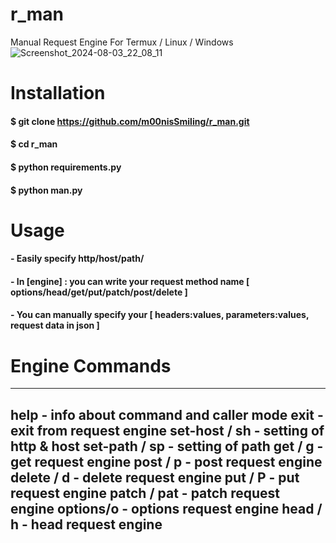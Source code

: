 # r_man
Manual Request Engine For Termux / Linux / Windows 
![Screenshot_2024-08-03_22_08_11](https://github.com/user-attachments/assets/e22721a9-2440-4150-9dda-379e24f96bdc)


# Installation
#### $ git clone https://github.com/m00nisSmiling/r_man.git
#### $ cd r_man
#### $ python requirements.py
#### $ python man.py

# Usage 
#### - Easily specify http/host/path/
#### - In [engine] : you can write your request method name [ options/head/get/put/patch/post/delete ]
#### - You can manually specify your [ headers:values, parameters:values, request data in json ]

# Engine Commands
----------------------------------------
   help          - info about command and caller mode 
   exit          - exit from request engine 
   set-host / sh - setting of http & host 
   set-path / sp - setting of path
   get / g       - get request engine
   post / p      - post request engine
   delete / d    - delete request engine
   put / P       - put request engine
   patch / pat   - patch request engine
   options/o     - options request engine
   head / h      - head request engine 
-----------------------------------------
